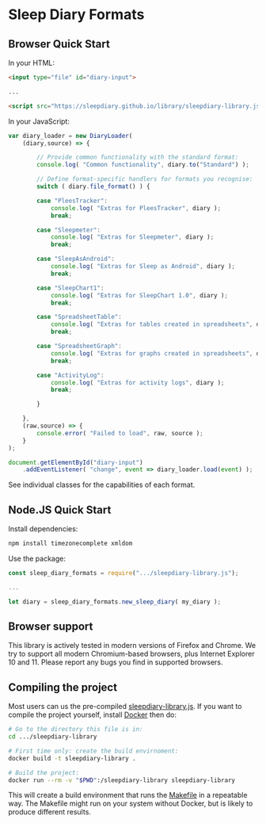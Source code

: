# Sleep Diary Formats

## Browser Quick Start

In your HTML:

```html
<input type="file" id="diary-input">

...

<script src="https://sleepdiary.github.io/library/sleepdiary-library.js"></script>
```

In your JavaScript:

```javascript
var diary_loader = new DiaryLoader(
    (diary,source) => {

        // Provide common functionality with the standard format:
        console.log( "Common functionality", diary.to("Standard") );

        // Define format-specific handlers for formats you recognise:
        switch ( diary.file_format() ) {

        case "PleesTracker":
            console.log( "Extras for PleesTracker", diary );
            break;

        case "Sleepmeter":
            console.log( "Extras for Sleepmeter", diary );
            break;

        case "SleepAsAndroid":
            console.log( "Extras for Sleep as Android", diary );
            break;

        case "SleepChart1":
            console.log( "Extras for SleepChart 1.0", diary );
            break;

        case "SpreadsheetTable":
            console.log( "Extras for tables created in spreadsheets", diary );
            break;

        case "SpreadsheetGraph":
            console.log( "Extras for graphs created in spreadsheets", diary );
            break;

        case "ActivityLog":
            console.log( "Extras for activity logs", diary );
            break;

        }

    },
    (raw,source) => {
        console.error( "Failed to load", raw, source );
    }
);

document.getElementById("diary-input")
    .addEventListener( "change", event => diary_loader.load(event) );
```

See individual classes for the capabilities of each format.

## Node.JS Quick Start

Install dependencies:

```bash
npm install timezonecomplete xmldom
```

Use the package:

```javascript
const sleep_diary_formats = require(".../sleepdiary-library.js");

...

let diary = sleep_diary_formats.new_sleep_diary( my_diary );
```

## Browser support

This library is actively tested in modern versions of Firefox and Chrome.  We try to support all modern Chromium-based browsers, plus Internet Explorer 10 and 11.  Please report any bugs you find in supported browsers.

## Compiling the project

Most users can us the pre-compiled [sleepdiary-library.js](../sleepdiary-library.js).  If you want to compile the project yourself, install [Docker](https://www.docker.com/) then do:

```bash
# Go to the directory this file is in:
cd .../sleepdiary-library

# First time only: create the build envirnoment:
docker build -t sleepdiary-library .

# Build the project:
docker run --rm -v "$PWD":/sleepdiary-library sleepdiary-library
```

This will create a build environment that runs the [Makefile](Makefile) in a repeatable way.  The Makefile might run on your system without Docker, but is likely to produce different results.
